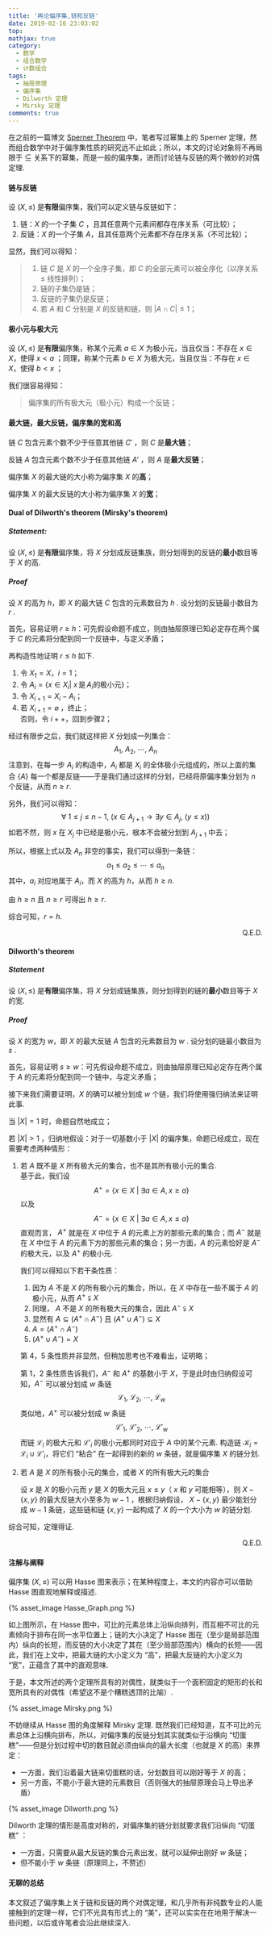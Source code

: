 ```yaml
---
title: '再论偏序集,链和反链'
date: 2019-02-16 23:03:02
top:
mathjax: true
category:
  - 数学
  - 组合数学
  - 计数组合
tags:
  - 抽屉原理
  - 偏序集
  - Dilworth 定理
  - Mirsky 定理
comments: true
---
```


在之前的一篇博文 [Sperner Theorem](https://googolplex-c.github.io/2019/01/20/Sperner-Theorem/) 中，笔者写过幂集上的 Sperner 定理，然而组合数学中对于偏序集性质的研究远不止如此；所以，本文的讨论对象将不再局限于 $\subseteq$ 关系下的幂集，而是一般的偏序集，进而讨论链与反链的两个微妙的对偶定理. 

<!-- more -->

#### 链与反链

设 $(X,\leq)$ 是**有限**偏序集，我们可以定义链与反链如下：

1. 链：$X$ 的一个子集 $C$ ，且其任意两个元素间都存在序关系（可比较）；
2. 反链：$X$ 的一个子集 $A$，且其任意两个元素都不存在序关系（不可比较）；

显然，我们可以得知：

> 1. 链 $C$ 是 $X$ 的一个全序子集，即 $C$ 的全部元素可以被全序化（以序关系 $\leq$ 线性排列）；
> 2. 链的子集仍是链；
> 3. 反链的子集仍是反链；
> 4. 若 $A$ 和 $C$ 分别是 $X$ 的反链和链，则 $\lvert A \cap C \rvert \leq 1$； 

#### 极小元与极大元

设 $(X,\leq)$ 是**有限**偏序集，称某个元素 $a \in X$ 为极小元，当且仅当：不存在 $x \in X$，使得 $x < a$ ；同理，称某个元素 $b \in X$ 为极大元，当且仅当：不存在 $x \in X$，使得 $b < x$ ；

我们很容易得知：

> 偏序集的所有极大元（极小元）构成一个反链； 

#### 最大链，最大反链，偏序集的宽和高

链 $C$ 包含元素个数不少于任意其他链 $C'$ ，则 $C$ 是**最大链**；

反链 $A$ 包含元素个数不少于任意其他链 $A'$ ，则 $A$ 是**最大反链**；

偏序集 $X$ 的最大链的大小称为偏序集 $X$ 的**高**；

偏序集 $X$ 的最大反链的大小称为偏序集 $X$ 的**宽**；

#### Dual of Dilworth's theorem (Mirsky's theorem)

##### Statement:

设 $(X,\leq)$ 是**有限**偏序集，将 $X$ 分划成反链集族，则分划得到的反链的**最小**数目等于 $X$ 的高.

##### *Proof*

设 $X$ 的高为 $h$，即 $X$ 的最大链 $C$ 包含的元素数目为 $h$ . 设分划的反链最小数目为 $r$ . 

首先，容易证明 $r \geq h$：可先假设命题不成立，则由抽屉原理已知必定存在两个属于 $C$ 的元素将分配到同一个反链中，与定义矛盾；

再构造性地证明 $r \leq h$ 如下. 

1. 令 $X_1=X$，$i=1$；
2. 令 $A_i=\{x \in X_i | \ x \,\text{是}\, A_i \text{的极小元}\}$；
3. 令 $X_{i+1}=X_i - A_i$；
4. 若 $X_{i+1}=\varnothing$ ，终止；  
   否则，令 $i++$，回到步骤2；

经过有限步之后，我们就这样把 $X$ 分划成一列集合：
$$
A_1,\ A_2,\ \cdots,\ A_n
$$
注意到，在每一步 $A_i$ 的构造中，$A_i$ 都是 $X_i$ 的全体极小元组成的，所以上面的集合 $\{A\}$ 每一个都是反链——于是我们通过这样的分划，已经将原偏序集分划为 $n$ 个反链，从而 $n \geq r$.

另外，我们可以得知：
$$
\forall\  1\leq j \leq n-1,\ (x \in A_{j+1} \rightarrow \exists y \in A_j,\ (y \leq x))
$$
如若不然，则 $x$ 在 $X_j$ 中已经是极小元，根本不会被分划到 $A_{j+1}$ 中去；

所以，根据上式以及 $A_n$ 非空的事实，我们可以得到一条链：
$$
a_1 \leq a_2 \leq \cdots\leq a_n
$$
其中，$a_i$ 对应地属于 $A_i$，而 $X$ 的高为 $h$，从而 $h \geq n$.

由 $h \geq n$ 且 $n\geq r$ 可得出 $h \geq r$.

综合可知，$r=h$.

<p align="right">Q.E.D.</p>

#### Dilworth's theorem

##### Statement

设 $(X,\leq)$ 是**有限**偏序集，将 $X$ 分划成链集族，则分划得到的链的**最小**数目等于 $X$ 的宽.

##### *Proof*

设 $X$ 的宽为 $w$，即 $X$ 的最大反链 $A$ 包含的元素数目为 $w$ . 设分划的链最小数目为 $s$ . 

首先，容易证明 $s \geq w$：可先假设命题不成立，则由抽屉原理已知必定存在两个属于 $A$ 的元素将分配到同一个链中，与定义矛盾；

接下来我们需要证明，$X$ 的确可以被分划成 $w$ 个链，我们将使用强归纳法来证明此事.

当 $|X|=1$ 时，命题自然地成立；

若 $|X|>1$ ，归纳地假设：对于一切基数小于 $|X|$ 的偏序集，命题已经成立，现在需要考虑两种情形：

1. 若 $A$ 既不是 $X$ 所有极大元的集合，也不是其所有极小元的集合.   
   基于此，我们设
   $$
   A^+=\{x \in X\ |\ \exists a \in A,x \geq a\}
   $$
   以及
   $$
   A^-=\{x \in X\ |\ \exists a \in A,x \leq a\}
   $$
   直观而言， $A^+$ 就是在 $X$ 中位于 $A$ 的元素上方的那些元素的集合；而 $A^-$ 就是在 $X$ 中位于 $A$ 的元素下方的那些元素的集合；另一方面，$A$ 的元素恰好是 $A^-$ 的极大元，以及 $A^+​$ 的极小元. 

   我们可以得知以下若干条性质：

   1. 因为 $A$ 不是 $X$ 的所有极小元的集合，所以，在 $X$ 中存在一些不属于 $A$ 的极小元，从而 $A^+ \subsetneqq X$
   2. 同理， $A$ 不是 $X$ 的所有极大元的集合，因此 $A^- \subsetneqq X$
   3. 显然有 $A \subseteq (A^+ \cap A^-)$ 且 $(A^+ \cup A^-) \subseteq X$
   4. $A = (A^+ \cap A^-)$
   5. $(A^+ \cup A^-) = X$

   第 4，5 条性质并非显然，但稍加思考也不难看出，证明略；

   第 1，2 条性质告诉我们，$A^-$ 和 $A^+$ 的基数小于 $X$，于是此时由归纳假设可知，$A^-$ 可以被分划成 $w$ 条链
   $$
   \mathcal{L}_1,\ \mathcal{L}_2,\ \cdots,\ \mathcal{L}_w
   $$
   类似地，$A^+$ 可以被分划成 $w$ 条链
   $$
   \mathcal{L}'_1,\ \mathcal{L}'_2,\ \cdots,\ \mathcal{L}'_w
   $$
   而链 $\mathcal{L}_i$ 的极大元和 $\mathcal{L}'_i$ 的极小元都同时对应于 $A$ 中的某个元素. 构造链 $\mathcal{K}_i=\mathcal{L}_i \cup \mathcal{L}'_i$，将它们 “粘合” 在一起得到的新的 $w$ 条链，就是偏序集 $X$ 的链分划.

2. 若 $A$ 是 $X$ 的所有极小元的集合，或者 $X$ 的所有极大元的集合

   设 $x$ 是 $X$ 的极小元而 $y$ 是 $X$ 的极大元且 $x \leq y$（ $x$ 和 $y$ 可能相等），则 $X-\{x,y\}$ 的最大反链大小至多为 $w-1$ ，根据归纳假设， $X-\{x,y\}$ 最少能划分成 $w-1$ 条链，这些链和链 $\{x,y\}$ 一起构成了 $X$ 的一个大小为 $w$ 的链分划. 

综合可知，定理得证. 

<p align="right">Q.E.D.</p>

#### 注解与阐释

偏序集 $(X,\leq)$ 可以用 Hasse 图来表示；在某种程度上，本文的内容亦可以借助 Hasse 图直观地解释或描述.

{% asset_image Hasse_Graph.png %}

如上图所示，在 Hasse 图中，可比的元素总体上沿纵向排列，而互相不可比的元素倾向于排布在同一水平位置上；链的大小决定了 Hasse 图在（至少是局部范围内）纵向的长短，而反链的大小决定了其在（至少局部范围内）横向的长短——因此，我们在上文中，把最大链的大小定义为 “高”，把最大反链的大小定义为 “宽”，正蕴含了其中的直观意味.

于是，本文所述的两个定理所具有的对偶性，就类似于一个面积固定的矩形的长和宽所具有的对偶性（希望这不是个糟糕透顶的比喻）.

{% asset_image Mirsky.png %}

不妨继续从 Hasse 图的角度解释 Mirsky 定理. 既然我们已经知道，互不可比的元素总体上沿横向排布，所以，对偏序集的反链分划其实就类似于沿横向 “切蛋糕”——但是分划过程中切的数目就必须由纵向的最大长度（也就是 $X$ 的高）来界定：

- 一方面，我们沿着最大链来切蛋糕的话，分划数目可以刚好等于 $X$ 的高；
- 另一方面，不能小于最大链的元素数目（否则强大的抽屉原理会马上导出矛盾）

{% asset_image Dilworth.png %}

Dilworth 定理的情形是高度对称的，对偏序集的链分划就要求我们沿纵向 “切蛋糕” ：

- 一方面，只需要从最大反链的集合元素出发，就可以延伸出刚好 $w$ 条链；
- 但不能小于 $w$ 条链（原理同上，不赘述）

#### 无聊的总结

本文叙述了偏序集上关于链和反链的两个对偶定理，和几乎所有非纯数专业的人能接触到的定理一样，它们不光具有形式上的 “美”，还可以实实在在地用于解决一些问题，以后或许笔者会沿此继续深入.



